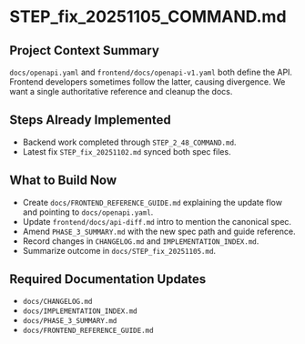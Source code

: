 # STEP_fix_20251105_COMMAND.md

## Project Context Summary
`docs/openapi.yaml` and `frontend/docs/openapi-v1.yaml` both define the API. Frontend developers sometimes follow the latter, causing divergence. We want a single authoritative reference and cleanup the docs.

## Steps Already Implemented
- Backend work completed through `STEP_2_48_COMMAND.md`.
- Latest fix `STEP_fix_20251102.md` synced both spec files.

## What to Build Now
- Create `docs/FRONTEND_REFERENCE_GUIDE.md` explaining the update flow and pointing to `docs/openapi.yaml`.
- Update `frontend/docs/api-diff.md` intro to mention the canonical spec.
- Amend `PHASE_3_SUMMARY.md` with the new spec path and guide reference.
- Record changes in `CHANGELOG.md` and `IMPLEMENTATION_INDEX.md`.
- Summarize outcome in `docs/STEP_fix_20251105.md`.

## Required Documentation Updates
- `docs/CHANGELOG.md`
- `docs/IMPLEMENTATION_INDEX.md`
- `docs/PHASE_3_SUMMARY.md`
- `docs/FRONTEND_REFERENCE_GUIDE.md`
